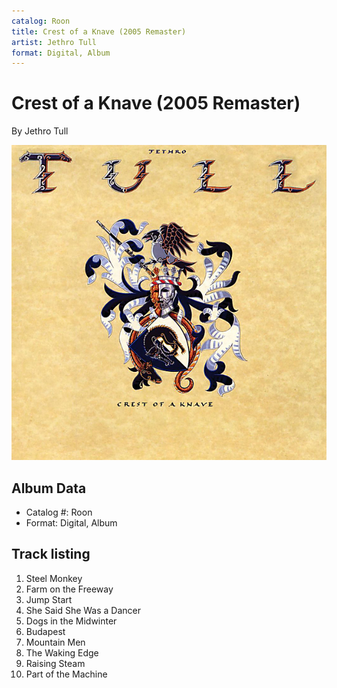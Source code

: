 ```yaml
---
catalog: Roon
title: Crest of a Knave (2005 Remaster)
artist: Jethro Tull
format: Digital, Album
---
```


# Crest of a Knave (2005 Remaster)

By Jethro Tull

![](../../assets/albumcovers/Jethro_Tull-Crest_of_a_Knave_2005_Remaster.png)

## Album Data

- Catalog #: Roon
- Format: Digital, Album


## Track listing


1. Steel Monkey
2. Farm on the Freeway
3. Jump Start
4. She Said She Was a Dancer
5. Dogs in the Midwinter
6. Budapest
7. Mountain Men
8. The Waking Edge
9. Raising Steam
10. Part of the Machine

